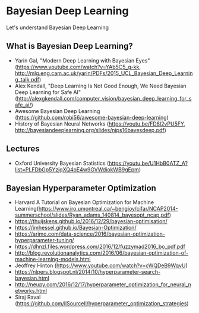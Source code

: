 # Bayesian Deep Learning

Let's understand Bayesian Deep Learning

## What is Bayesian Deep Learning?

- Yarin Gal, "Modern Deep Learning with Bayesian Eyes" (https://www.youtube.com/watch?v=YAb5C5_g-kk, http://mlg.eng.cam.ac.uk/yarin/PDFs/2015_UCL_Bayesian_Deep_Learning_talk.pdf)
- Alex Kendall, "Deep Learning Is Not Good Enough, We Need Bayesian Deep Learning for Safe AI" (http://alexgkendall.com/computer_vision/bayesian_deep_learning_for_safe_ai/) 
- Awesome Bayesian Deep Learning (https://github.com/robi56/awesome-bayesian-deep-learning)
- History of Bayesian Neural Networks (https://youtu.be/FD8l2vPU5FY, http://bayesiandeeplearning.org/slides/nips16bayesdeep.pdf)

## Lectures

- Oxford University Bayesian Statistics (https://youtu.be/U1HbB0ATZ_A?list=PLFDbGp5YzjqXQ4oE4w9GVWdiokWB9gEpm)

## Bayesian Hyperparameter Optimization

- Harvard A Tutorial on Bayesian Optimization for Machine Learning(https://www.iro.umontreal.ca/~bengioy/cifar/NCAP2014-summerschool/slides/Ryan_adams_140814_bayesopt_ncap.pdf)
- https://thuijskens.github.io/2016/12/29/bayesian-optimisation/
- https://jmhessel.github.io/Bayesian-Optimization/
- https://arimo.com/data-science/2016/bayesian-optimization-hyperparameter-tuning/
- https://dhnzl.files.wordpress.com/2016/12/fuzzymad2016_bo_pdf.pdf
- http://blog.revolutionanalytics.com/2016/06/bayesian-optimization-of-machine-learning-models.html
- Jeoffrey Hinton (https://www.youtube.com/watch?v=cWQDeB9WqvU)
- https://nlpers.blogspot.nl/2014/10/hyperparameter-search-bayesian.html
- http://neupy.com/2016/12/17/hyperparameter_optimization_for_neural_networks.html
- Siraj Raval (https://github.com/llSourcell/hyperparameter_optimization_strategies)

